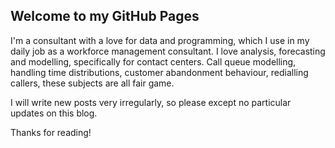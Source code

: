 ## Welcome to my GitHub Pages

I'm a consultant with a love for data and programming, which I use in my daily job as a workforce management consultant. I love analysis, forecasting and modelling, specifically for contact centers. Call queue modelling, handling time distributions, customer abandonment behaviour, redialling callers, these subjects are all fair game.

I will write new posts very irregularly, so please except no particular updates on this blog.

Thanks for reading!

